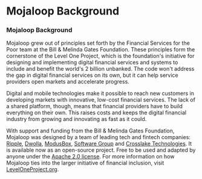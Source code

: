 # Mojaloop Background

### Mojaloop Background

Mojaloop grew out of principles set forth by the Financial Services for the Poor team at the Bill & Melinda Gates Foundation. These principles form the cornerstone of the Level One Project, which is the foundation's initiative for designing and implementing digital financial services and systems to include and benefit the world's 2 billion unbanked. The code won't address the gap in digital financial services on its own, but it can help service providers open markets and accelerate progress.

Digital and mobile technologies make it possible to reach new customers in developing markets with innovative, low-cost financial services. The lack of a shared platform, though, means that financial providers have to build everything on their own. This raises costs and keeps the digital financial industry from growing and innovating as fast as it could.

With support and funding from the Bill & Melinda Gates Foundation, Mojaloop was designed by a team of leading tech and fintech companies: [Ripple](https://github.com/ripple), [Dwolla](https://github.com/dwolla), [ModusBox](http://www.modusbox.com/), [Software Group](http://www.softwaregroup-bg.com/) and [Crosslake Technologies](http://www.crosslaketech.com/). It is available now as an open-source project. Free to be used and adapted by anyone under the [Apache 2.0 license](http://www.apache.org/licenses/LICENSE-2.0). For more information on how Mojaloop ties into the larger initiative of financial inclusion, visit [LevelOneProject.org](https://leveloneproject.org/).
